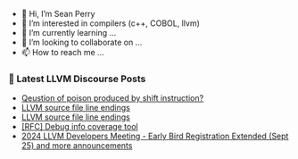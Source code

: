 - 👋 Hi, I’m Sean Perry
- 👀 I’m interested in compilers (c++, COBOL, llvm)
- 🌱 I’m currently learning ...
- 💞️ I’m looking to collaborate on ...
- 📫 How to reach me ...

<!---
s66perry/s66perry is a ✨ special ✨ repository because its `README.md` (this file) appears on your GitHub profile.
You can click the Preview link to take a look at your changes.
--->
### 📕 Latest LLVM Discourse Posts

<!-- DISCOURSE-LLVM:START -->
- [Qeustion of poison produced by shift instruction?](https://discourse.llvm.org/t/qeustion-of-poison-produced-by-shift-instruction/81413#post_1)
- [LLVM source file line endings](https://discourse.llvm.org/t/llvm-source-file-line-endings/81388#post_8)
- [LLVM source file line endings](https://discourse.llvm.org/t/llvm-source-file-line-endings/81388#post_7)
- [[RFC] Debug info coverage tool](https://discourse.llvm.org/t/rfc-debug-info-coverage-tool/81142?page=2#post_25)
- [2024 LLVM Developers Meeting - Early Bird Registration Extended &lpar;Sept 25&rpar; and more announcements](https://discourse.llvm.org/t/2024-llvm-developers-meeting-early-bird-registration-extended-sept-25-and-more-announcements/81411#post_1)
<!-- DISCOURSE-LLVM:END -->
